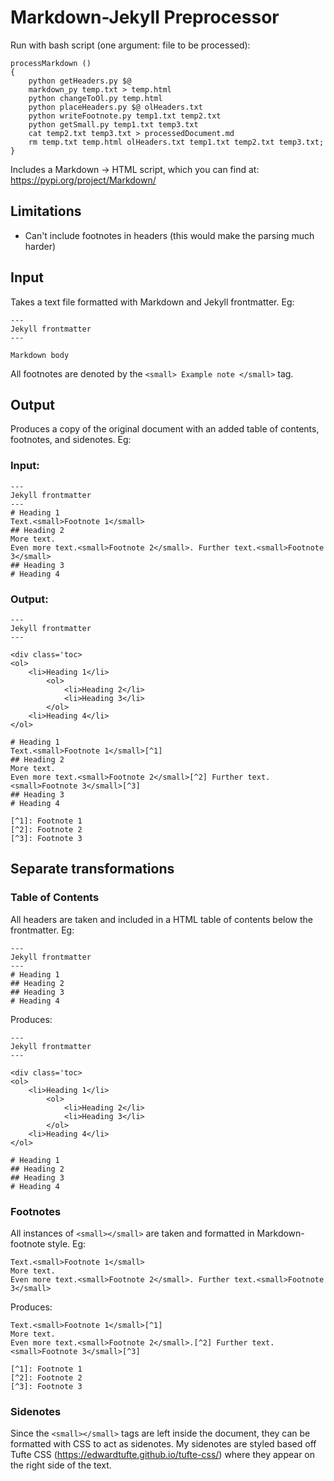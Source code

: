 # Markdown-Jekyll Preprocessor 

Run with bash script (one argument: file to be processed):

```
processMarkdown ()
{
    python getHeaders.py $@ 
    markdown_py temp.txt > temp.html 
    python changeToOl.py temp.html 
    python placeHeaders.py $@ olHeaders.txt 
    python writeFootnote.py temp1.txt temp2.txt 
    python getSmall.py temp1.txt temp3.txt 
    cat temp2.txt temp3.txt > processedDocument.md 
    rm temp.txt temp.html olHeaders.txt temp1.txt temp2.txt temp3.txt;
}
```
Includes a Markdown -> HTML script, which you can find at: https://pypi.org/project/Markdown/ 

## Limitations
- Can't include footnotes in headers (this would make the parsing much harder)

## Input

Takes a text file formatted with Markdown and Jekyll frontmatter. Eg:

```
---
Jekyll frontmatter
---

Markdown body
```
All footnotes are denoted by the ```<small> Example note </small>``` tag.

## Output

Produces a copy of the original document with an added table of contents, footnotes, and sidenotes. Eg:

### Input:

```
---
Jekyll frontmatter
---
# Heading 1
Text.<small>Footnote 1</small>
## Heading 2
More text.
Even more text.<small>Footnote 2</small>. Further text.<small>Footnote 3</small>
## Heading 3
# Heading 4
```
### Output:
```
---
Jekyll frontmatter
---

<div class='toc>
<ol>
    <li>Heading 1</li>
        <ol>
            <li>Heading 2</li>
            <li>Heading 3</li>
        </ol>
    <li>Heading 4</li>
</ol>

# Heading 1
Text.<small>Footnote 1</small>[^1]
## Heading 2
More text.
Even more text.<small>Footnote 2</small>[^2] Further text.<small>Footnote 3</small>[^3]
## Heading 3
# Heading 4

[^1]: Footnote 1
[^2]: Footnote 2
[^3]: Footnote 3
```
## Separate transformations
### Table of Contents
All headers are taken and included in a HTML table of contents below the frontmatter. Eg:

```
---
Jekyll frontmatter
---
# Heading 1
## Heading 2
## Heading 3
# Heading 4
```
Produces: 
```
---
Jekyll frontmatter
---

<div class='toc>
<ol>
    <li>Heading 1</li>
        <ol>
            <li>Heading 2</li>
            <li>Heading 3</li>
        </ol>
    <li>Heading 4</li>
</ol>

# Heading 1
## Heading 2
## Heading 3
# Heading 4
```

### Footnotes
All instances of ```<small></small>``` are taken and formatted in Markdown-footnote style. Eg:

```
Text.<small>Footnote 1</small>
More text.
Even more text.<small>Footnote 2</small>. Further text.<small>Footnote 3</small>
```
Produces:
```
Text.<small>Footnote 1</small>[^1]
More text.
Even more text.<small>Footnote 2</small>.[^2] Further text.<small>Footnote 3</small>[^3]

[^1]: Footnote 1
[^2]: Footnote 2
[^3]: Footnote 3
```

### Sidenotes
Since the ```<small></small>``` tags are left inside the document, they can be formatted with CSS to act as sidenotes. My sidenotes are styled based off Tufte CSS (https://edwardtufte.github.io/tufte-css/) where they appear on the right side of the text. 
